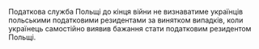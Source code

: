 Податкова служба Польщі до кінця війни не визнаватиме українців польськими податковими резидентами за винятком випадків, коли українець самостійно виявив бажання стати податковим резидентом Польщі.